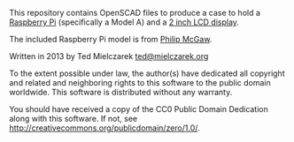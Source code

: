 This repository contains OpenSCAD files to produce a case to hold a [Raspberry Pi] (specifically a Model A)
and a [2 inch LCD display].

The included Raspberry Pi model is from [Philip McGaw].

Written in 2013 by Ted Mielczarek <ted@mielczarek.org>

To the extent possible under law, the author(s) have dedicated all copyright and related and neighboring rights to this software to the public domain worldwide. This software is distributed without any warranty.

You should have received a copy of the CC0 Public Domain Dedication along with this software. If not, see <http://creativecommons.org/publicdomain/zero/1.0/>.

[Raspberry Pi]: http://www.raspberrypi.org/
[2 inch LCD display]: http://www.adafruit.com/products/911
[Philip McGaw]: http://philipmcgaw.com/guides/raspberrypi/raspberry-pi-open-scad/
